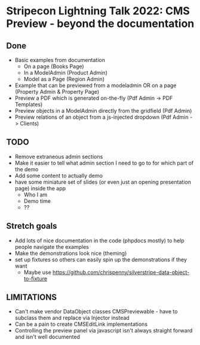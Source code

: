 # Stripecon Lightning Talk 2022: CMS Preview - beyond the documentation

## Done

- Basic examples from documentation
  - On a page (Books Page)
  - In a ModelAdmin (Product Admin)
  - Model as a Page (Region Admin)
- Example that can be previewed from a modeladmin OR on a page (Property Admin & Property Page)
- Preview a PDF which is generated on-the-fly (Pdf Admin -> PDF Templates)
- Preview objects in a ModelAdmin directly from the gridfield (Pdf Admin)
- Preview relations of an object from a js-injected dropdown (Pdf Admin -> Clients)

## TODO

- Remove extraneous admin sections
- Make it easier to tell what admin section I need to go to for which part of the demo
- Add some content to actually demo
- have some miniature set of slides (or even just an opening presentation page) inside the app
  - Who I am
  - Demo time
  - ??

## Stretch goals

- Add lots of nice documentation in the code (phpdocs mostly) to help people navigate the examples
- Make the demonstrations look nice (theming)
- set up fixtures so others can easily spin up the demonstrations if they want
  - Maybe use https://github.com/chrispenny/silverstripe-data-object-to-fixture

## LIMITATIONS

- Can't make vendor DataObject classes CMSPreviewable - have to subclass them and replace via Injector instead
- Can be a pain to create CMSEditLink implementations
- Controlling the preview panel via javascript isn't always straight forward and isn't well documented
